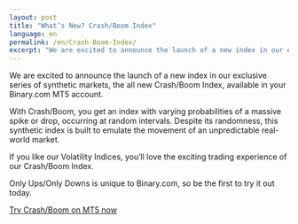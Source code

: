 ```yaml
---
layout: post
title: "What’s New? Crash/Boom Index"
language: en
permalink: /en/Crash-Boom-Index/
excerpt: "We are excited to announce the launch of a new index in our exclusive series of synthetic markets, the all new Crash/Boom Index, available in your Binary.com MT5 account..."
---
```


We are excited to announce the launch of a new index in our exclusive series of synthetic markets, the all new Crash/Boom Index, available in your Binary.com MT5 account. 

With Crash/Boom, you get an index with varying probabilities of a massive spike or drop, occurring at random intervals. Despite its randomness, this synthetic index is built to emulate the movement of an unpredictable real-world market.

If you like our Volatility Indices, you’ll love the exciting trading experience of our Crash/Boom Index.  

<div class="cta">
    <p>Only Ups/Only Downs is unique to Binary.com, so be the first to try it out today.</p>
    <a class="button" href="https://www.binary.com/en/user/metatrader.html"><span>Try Crash/Boom on MT5 now</span></a>
</div>